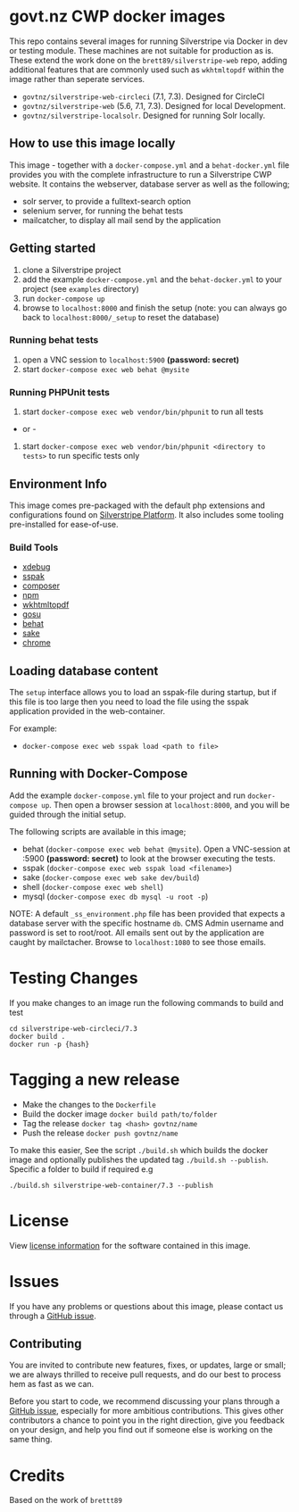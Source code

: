 # govt.nz CWP docker images

This repo contains several images for running Silverstripe via Docker in dev or
testing module. These machines are not suitable for production as is. These
extend the work done on the `brett89/silverstripe-web` repo, adding additional
features that are commonly used such as `wkhtmltopdf` within the image rather
than seperate services.

* `govtnz/silverstripe-web-circleci` (7.1, 7.3). Designed for CircleCI
* `govtnz/silverstripe-web` (5.6, 7.1, 7.3). Designed for local Development.
* `govtnz/silverstripe-localsolr`. Designed for running Solr locally.

## How to use this image locally

This image - together with a `docker-compose.yml` and a `behat-docker.yml` file
provides you with the complete infrastructure to run a Silverstripe CWP
website. It contains the webserver, database server as well as the following;

- solr server, to provide a fulltext-search option
- selenium server, for running the behat tests
- mailcatcher, to display all mail send by the application

## Getting started

1. clone a Silverstripe project
2. add the example `docker-compose.yml` and the `behat-docker.yml` to your
project (see `examples` directory)
3. run `docker-compose up`
4. browse to `localhost:8000` and finish the setup (note: you can always go
back to `localhost:8000/_setup` to reset the database)

### Running behat tests

1. open a VNC session to `localhost:5900` **(password: secret)**
2. start `docker-compose exec web behat @mysite`

### Running PHPUnit tests

1. start `docker-compose exec web vendor/bin/phpunit` to run all tests
- or -
1. start `docker-compose exec web vendor/bin/phpunit <directory to tests>` to
run specific tests only


## Environment Info

This image comes pre-packaged with the default php extensions and
configurations found on
[Silverstripe Platform](https://platform.silverstripe.com). It also includes
some tooling pre-installed for ease-of-use.

### Build Tools

- [xdebug](https://xdebug.org/)
- [sspak](https://github.com/silverstripe/sspak)
- [composer](https://getcomposer.org/)
- [npm](https://www.npmjs.com/)
- [wkhtmltopdf](https://wkhtmltopdf.org/)
- [gosu](https://github.com/tianon/gosu)
- [behat](http://behat.org/)
- [sake](https://docs.silverstripe.org/en/4/developer_guides/cli/)
- [chrome](https://github.com/SeleniumHQ/docker-selenium)

## Loading database content

The `setup` interface allows you to load an sspak-file during startup, but if
this file is too large then you need to load the file using the sspak
application provided in the web-container.

For example:
- `docker-compose exec web sspak load <path to file>`

## Running with Docker-Compose

Add the example `docker-compose.yml` file to your project and run
`docker-compose up`. Then open a browser session at `localhost:8000`, and you
will be guided through the initial setup.

The following scripts are available in this image;
- behat (`docker-compose exec web behat @mysite`). Open a VNC-session at :5900  **(password: secret)**
to look at the browser executing the tests.
- sspak (`docker-compose exec web sspak load <filename>`)
- sake (`docker-compose exec web sake dev/build`)
- shell (`docker-compose exec web shell`)
- mysql (`docker-compose exec db mysql -u root -p`)

NOTE: A default `_ss_environment.php` file has been provided that expects a
database server with the specific hostname `db`. CMS Admin username and
password is set to root/root. All emails sent out by the application are caught
by mailctacher. Browse to `localhost:1080` to see those emails.

# Testing Changes

If you make changes to an image run the following commands to build and test

```
cd silverstripe-web-circleci/7.3
docker build .
docker run -p {hash}
```

# Tagging a new release

* Make the changes to the `Dockerfile`
* Build the docker image `docker build path/to/folder`
* Tag the release `docker tag <hash> govtnz/name`
* Push the release `docker push govtnz/name`

To make this easier, See the script `./build.sh` which builds the docker image
and optionally publishes the updated tag `./build.sh --publish`. Specific a
folder to build if required e.g

	./build.sh silverstripe-web-container/7.3 --publish

# License

View [license information](http://php.net/license/) for the software contained
in this image.

# Issues

If you have any problems or questions about this image, please contact us
through a [GitHub issue](https://github.com/govtnz/silverstripe-php/issues).

## Contributing

You are invited to contribute new features, fixes, or updates, large or small;
we are always thrilled to receive pull requests, and do our best to process
hem as fast as we can.

Before you start to code, we recommend discussing your plans through a
[GitHub issue](https://github.com/govtnz/silverstripe-php/issues), especially
for more ambitious contributions. This gives other contributors a chance to
point you in the right direction, give you feedback on your design, and help
you find out if someone else is working on the same thing.

# Credits

Based on the work of `brettt89`
